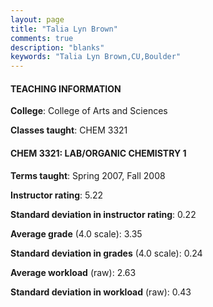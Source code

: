 ```yaml
---
layout: page
title: "Talia Lyn Brown" 
comments: true
description: "blanks"
keywords: "Talia Lyn Brown,CU,Boulder"
---
```

<head>
<script src="https://ajax.googleapis.com/ajax/libs/jquery/2.1.3/jquery.min.js"></script>
<script src="https://dl.dropboxusercontent.com/s/pc42nxpaw1ea4o9/highcharts.js?dl=0"></script>
<!-- <script src="../assets/js/highcharts.js"></script> -->
<style type="text/css">@font-face {
	font-family: "Bebas Neue";
	src: url(https://www.filehosting.org/file/details/544349/BebasNeue Regular.otf) format("opentype");
	}
	h1.Bebas { 
		font-family: "Bebas Neue", Verdana, Tahoma;
	}
</style>
</head>
	   
#### TEACHING INFORMATION

**College**: College of Arts and Sciences

**Classes taught**: CHEM 3321

#### CHEM 3321: LAB/ORGANIC CHEMISTRY 1

**Terms taught**: Spring 2007, Fall 2008

**Instructor rating**: 5.22

**Standard deviation in instructor rating**: 0.22

**Average grade** (4.0 scale): 3.35

**Standard deviation in grades** (4.0 scale): 0.24

**Average workload** (raw): 2.63

**Standard deviation in workload** (raw): 0.43

